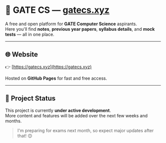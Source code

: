 # 🚀 GATE CS — [gatecs.xyz](https://gatecs.xyz)

A free and open platform for **GATE Computer Science** aspirants.  
Here you'll find **notes**, **previous year papers**, **syllabus details**, and **mock tests** — all in one place.

---

## 🌐 Website
👉 [https://gatecs.xyz](https://gatecs.xyz)

Hosted on **GitHub Pages** for fast and free access.

---

## 🚧 Project Status
This project is currently **under active development**.  
More content and features will be added over the next few weeks and months.

> I'm preparing for exams next month, so expect major updates after that! 😊

